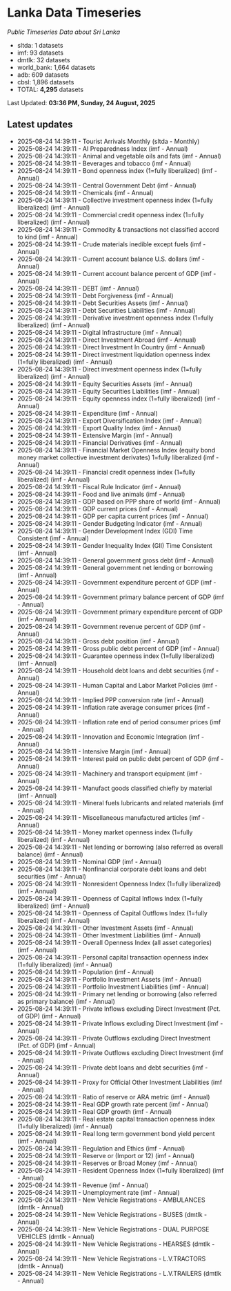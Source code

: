 # Lanka Data Timeseries
*Public Timeseries Data about Sri Lanka*

* sltda: 1 datasets
* imf: 93 datasets
* dmtlk: 32 datasets
* world_bank: 1,664 datasets
* adb: 609 datasets
* cbsl: 1,896 datasets
* TOTAL: **4,295** datasets

Last Updated: **03:36 PM, Sunday, 24 August, 2025**

## Latest updates

* 2025-08-24 14:39:11 - Tourist Arrivals Monthly (sltda - Monthly)
* 2025-08-24 14:39:11 - AI Preparedness Index (imf - Annual)
* 2025-08-24 14:39:11 - Animal and vegetable oils and fats (imf - Annual)
* 2025-08-24 14:39:11 - Beverages and tobacco (imf - Annual)
* 2025-08-24 14:39:11 - Bond openness index (1=fully liberalized) (imf - Annual)
* 2025-08-24 14:39:11 - Central Government Debt (imf - Annual)
* 2025-08-24 14:39:11 - Chemicals (imf - Annual)
* 2025-08-24 14:39:11 - Collective investment openness index (1=fully liberalized) (imf - Annual)
* 2025-08-24 14:39:11 - Commercial credit openness index (1=fully liberalized) (imf - Annual)
* 2025-08-24 14:39:11 - Commodity & transactions not classified accord to kind (imf - Annual)
* 2025-08-24 14:39:11 - Crude materials inedible except fuels (imf - Annual)
* 2025-08-24 14:39:11 - Current account balance U.S. dollars (imf - Annual)
* 2025-08-24 14:39:11 - Current account balance percent of GDP (imf - Annual)
* 2025-08-24 14:39:11 - DEBT (imf - Annual)
* 2025-08-24 14:39:11 - Debt Forgiveness (imf - Annual)
* 2025-08-24 14:39:11 - Debt Securities Assets (imf - Annual)
* 2025-08-24 14:39:11 - Debt Securities Liabilities (imf - Annual)
* 2025-08-24 14:39:11 - Derivative investment openness index (1=fully liberalized) (imf - Annual)
* 2025-08-24 14:39:11 - Digital Infrastructure (imf - Annual)
* 2025-08-24 14:39:11 - Direct Investment Abroad (imf - Annual)
* 2025-08-24 14:39:11 - Direct Investment In Country (imf - Annual)
* 2025-08-24 14:39:11 - Direct investment liquidation openness index (1=fully liberalized) (imf - Annual)
* 2025-08-24 14:39:11 - Direct investment openness index (1=fully liberalized) (imf - Annual)
* 2025-08-24 14:39:11 - Equity Securities Assets (imf - Annual)
* 2025-08-24 14:39:11 - Equity Securities Liabilities (imf - Annual)
* 2025-08-24 14:39:11 - Equity openness index (1=fully liberalized) (imf - Annual)
* 2025-08-24 14:39:11 - Expenditure (imf - Annual)
* 2025-08-24 14:39:11 - Export Diversification Index (imf - Annual)
* 2025-08-24 14:39:11 - Export Quality Index (imf - Annual)
* 2025-08-24 14:39:11 - Extensive Margin (imf - Annual)
* 2025-08-24 14:39:11 - Financial Derivatives (imf - Annual)
* 2025-08-24 14:39:11 - Financial Market Openness Index (equity bond money market collective investment derivates) 1=fully liberalized (imf - Annual)
* 2025-08-24 14:39:11 - Financial credit openness index (1=fully liberalized) (imf - Annual)
* 2025-08-24 14:39:11 - Fiscal Rule Indicator (imf - Annual)
* 2025-08-24 14:39:11 - Food and live animals (imf - Annual)
* 2025-08-24 14:39:11 - GDP based on PPP share of world (imf - Annual)
* 2025-08-24 14:39:11 - GDP current prices (imf - Annual)
* 2025-08-24 14:39:11 - GDP per capita current prices (imf - Annual)
* 2025-08-24 14:39:11 - Gender Budgeting Indicator (imf - Annual)
* 2025-08-24 14:39:11 - Gender Development Index (GDI) Time Consistent (imf - Annual)
* 2025-08-24 14:39:11 - Gender Inequality Index (GII) Time Consistent (imf - Annual)
* 2025-08-24 14:39:11 - General government gross debt (imf - Annual)
* 2025-08-24 14:39:11 - General government net lending or borrowing (imf - Annual)
* 2025-08-24 14:39:11 - Government expenditure percent of GDP (imf - Annual)
* 2025-08-24 14:39:11 - Government primary balance percent of GDP (imf - Annual)
* 2025-08-24 14:39:11 - Government primary expenditure percent of GDP (imf - Annual)
* 2025-08-24 14:39:11 - Government revenue percent of GDP (imf - Annual)
* 2025-08-24 14:39:11 - Gross debt position (imf - Annual)
* 2025-08-24 14:39:11 - Gross public debt percent of GDP (imf - Annual)
* 2025-08-24 14:39:11 - Guarantee openness index (1=fully liberalized) (imf - Annual)
* 2025-08-24 14:39:11 - Household debt loans and debt securities (imf - Annual)
* 2025-08-24 14:39:11 - Human Capital and Labor Market Policies (imf - Annual)
* 2025-08-24 14:39:11 - Implied PPP conversion rate (imf - Annual)
* 2025-08-24 14:39:11 - Inflation rate average consumer prices (imf - Annual)
* 2025-08-24 14:39:11 - Inflation rate end of period consumer prices (imf - Annual)
* 2025-08-24 14:39:11 - Innovation and Economic Integration (imf - Annual)
* 2025-08-24 14:39:11 - Intensive Margin (imf - Annual)
* 2025-08-24 14:39:11 - Interest paid on public debt percent of GDP (imf - Annual)
* 2025-08-24 14:39:11 - Machinery and transport equipment (imf - Annual)
* 2025-08-24 14:39:11 - Manufact goods classified chiefly by material (imf - Annual)
* 2025-08-24 14:39:11 - Mineral fuels lubricants and related materials (imf - Annual)
* 2025-08-24 14:39:11 - Miscellaneous manufactured articles (imf - Annual)
* 2025-08-24 14:39:11 - Money market openness index (1=fully liberalized) (imf - Annual)
* 2025-08-24 14:39:11 - Net lending or borrowing (also referred as overall balance) (imf - Annual)
* 2025-08-24 14:39:11 - Nominal GDP (imf - Annual)
* 2025-08-24 14:39:11 - Nonfinancial corporate debt loans and debt securities (imf - Annual)
* 2025-08-24 14:39:11 - Nonresident Openness Index (1=fully liberalized) (imf - Annual)
* 2025-08-24 14:39:11 - Openness of Capital Inflows Index (1=fully liberalized) (imf - Annual)
* 2025-08-24 14:39:11 - Openness of Capital Outflows Index (1=fully liberalized) (imf - Annual)
* 2025-08-24 14:39:11 - Other Investment Assets (imf - Annual)
* 2025-08-24 14:39:11 - Other Investment Liabilities (imf - Annual)
* 2025-08-24 14:39:11 - Overall Openness Index (all asset categories) (imf - Annual)
* 2025-08-24 14:39:11 - Personal capital transaction openness index (1=fully liberalized) (imf - Annual)
* 2025-08-24 14:39:11 - Population (imf - Annual)
* 2025-08-24 14:39:11 - Portfolio Investment Assets (imf - Annual)
* 2025-08-24 14:39:11 - Portfolio Investment Liabilities (imf - Annual)
* 2025-08-24 14:39:11 - Primary net lending or borrowing (also referred as primary balance) (imf - Annual)
* 2025-08-24 14:39:11 - Private Inflows excluding Direct Investment (Pct. of GDP) (imf - Annual)
* 2025-08-24 14:39:11 - Private Inflows excluding Direct Investment (imf - Annual)
* 2025-08-24 14:39:11 - Private Outflows excluding Direct Investment (Pct. of GDP) (imf - Annual)
* 2025-08-24 14:39:11 - Private Outflows excluding Direct Investment (imf - Annual)
* 2025-08-24 14:39:11 - Private debt loans and debt securities (imf - Annual)
* 2025-08-24 14:39:11 - Proxy for Official Other Investment Liabilities (imf - Annual)
* 2025-08-24 14:39:11 - Ratio of reserve or ARA metric (imf - Annual)
* 2025-08-24 14:39:11 - Real GDP growth rate percent (imf - Annual)
* 2025-08-24 14:39:11 - Real GDP growth (imf - Annual)
* 2025-08-24 14:39:11 - Real estate capital transaction openness index (1=fully liberalized) (imf - Annual)
* 2025-08-24 14:39:11 - Real long term government bond yield percent (imf - Annual)
* 2025-08-24 14:39:11 - Regulation and Ethics (imf - Annual)
* 2025-08-24 14:39:11 - Reserve or (Import or 12) (imf - Annual)
* 2025-08-24 14:39:11 - Reserves or Broad Money (imf - Annual)
* 2025-08-24 14:39:11 - Resident Openness Index (1=fully liberalized) (imf - Annual)
* 2025-08-24 14:39:11 - Revenue (imf - Annual)
* 2025-08-24 14:39:11 - Unemployment rate (imf - Annual)
* 2025-08-24 14:39:11 - New Vehicle Registrations - AMBULANCES (dmtlk - Annual)
* 2025-08-24 14:39:11 - New Vehicle Registrations - BUSES (dmtlk - Annual)
* 2025-08-24 14:39:11 - New Vehicle Registrations - DUAL PURPOSE VEHICLES (dmtlk - Annual)
* 2025-08-24 14:39:11 - New Vehicle Registrations - HEARSES (dmtlk - Annual)
* 2025-08-24 14:39:11 - New Vehicle Registrations - L.V.TRACTORS (dmtlk - Annual)
* 2025-08-24 14:39:11 - New Vehicle Registrations - L.V.TRAILERS (dmtlk - Annual)